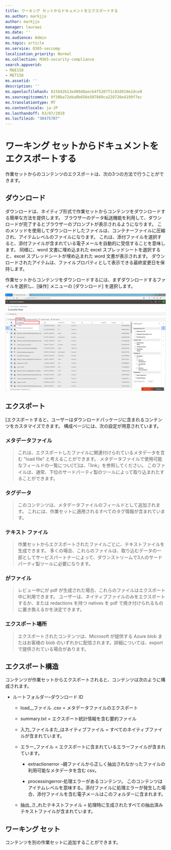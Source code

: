 ```yaml
---
title: ワーキング セットからドキュメントをエクスポートする
ms.author: markjjo
author: markjjo
manager: laurawi
ms.date: ''
ms.audience: Admin
ms.topic: article
ms.service: O365-seccomp
localization_priority: Normal
ms.collection: M365-security-compliance
search.appverid:
- MOE150
- MET150
ms.assetid: ''
description: ''
ms.openlocfilehash: 815b92b13ed09d8aec64f5207f1c82d910e2dce0
ms.sourcegitcommit: 9f38ba72eba0b656e507860ca228726e4199f7ec
ms.translationtype: MT
ms.contentlocale: ja-JP
ms.lasthandoff: 03/07/2019
ms.locfileid: "30475707"
---
```

# <a name="export-documents-from-a-working-set"></a>ワーキング セットからドキュメントをエクスポートする

作業セットからのコンテンツのエクスポートは、次の3つの方法で行うことができます。

## <a name="download"></a>ダウンロード

ダウンロードは、ネイティブ形式で作業セットからコンテンツをダウンロードする簡単な方法を提供します。 ブラウザーのデータ転送機能を利用して、ダウンロードが完了するとブラウザーのプロンプトが表示されるようになります。 このメソッドを使用してダウンロードしたファイルは、コンテナーファイルに圧縮され、アイテムレベルのファイルになります。 これは、添付ファイルを選択すると、添付ファイルが含まれている電子メールを自動的に受信することを意味します。 同様に、word 文書に埋め込まれた excel スプレッドシートを選択すると、excel スプレッドシートが埋め込まれた word 文書が表示されます。 ダウンロードされたアイテムは、ファイルプロパティとして表示できる最終変更日を保持します。

作業セットからコンテンツをダウンロードするには、まずダウンロードするファイルを選択し、[操作] メニューの [ダウンロード] を選択します。

![コンピューターの説明のスクリーンショットが自動的に生成される](../media/eDiscoDownload.png)

## <a name="export"></a>エクスポート

[エクスポートすると、ユーザーはダウンロードパッケージに含まれるコンテンツをカスタマイズできます。 構成ページには、次の設定が用意されています。

### <a name="metadata-file"></a>メタデータファイル

> これは、エクスポートしたファイルに関連付けられているメタデータを含む "load file" と考えることができます。 メタデータファイルで使用可能なフィールドの一覧につい\[て\]は、「link」を参照してください。 このファイルは、通常、下位の<sup></sup>サードパーティ製のツールによって取り込まれたすることができます。

### <a name="tag-data"></a>タグデータ

> このコンテンツは、メタデータファイルのフィールドとして追加されます。 これには、作業セットに適用されるすべてのタグ情報が含まれています。

### <a name="text-files"></a>テキスト ファイル

> 作業セットからエクスポートされたファイルごとに、テキストファイルを生成できます。 多くの場合、これらのファイルは、取り込むデータの一部として<sup></sup>サービスパートナーによって、ダウンストリームで3人のサードパーティ製ツールに必要になります。

### <a name="redacted-files"></a>がファイル

> レビュー中にが pdf が生成された場合、これらのファイルはエクスポート中に利用できます。 ユーザーは、ネイティブファイルのみをエクスポートするか、または redactions を持つ natives を pdf で焼き付けられるものに置き換えるかを決定できます。

### <a name="export-location"></a>エクスポート場所

> エクスポートされたコンテンツは、Microsoft が提供する Azure blob またはお客様の blob のいずれかに配信されます。詳細については、export で提供されている場合があります。

## <a name="export-structure"></a>エクスポート構造

コンテンツが作業セットからエクスポートされると、コンテンツは次のように構成されます。

  - ルートフォルダー–ダウンロード ID
    
      - load\_\_ファイル .csv = メタデータファイルのエクスポート
    
      - summary.txt = エクスポート統計情報を含む要約ファイル
    
      - 入力\_ファイルまた\_はネイティブファイル = すべてのネイティブファイルが含まれています。
    
      - エラー\_ファイル = エクスポートに含まれているエラーファイルが含まれています。
        
          - extractionerror –親ファイルから正しく抽出されなかったファイルの利用可能なメタデータを含む csv。
        
          - processingerror-処理エラーがあるコンテンツ。 このコンテンツはアイテムレベルを意味する。添付ファイルに処理エラーが発生した場合、添付ファイルを含む電子メールはこのフォルダーに含まれます。
    
      - 抽出\_さ\_れたテキストファイル = 処理時に生成されたすべての抽出済みテキストファイルが含まれています。

## <a name="working-set"></a>ワーキング セット

コンテンツを別の作業セットに追加することができます。